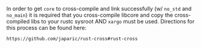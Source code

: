 In order to get `core` to cross-compile and link successfully (w/ `no_std` and `no_main`)
it is required that you cross-compile libcore and copy the cross-compiled libs to your
rustc sysroot AND `xargo` must be used. Directions for this process can be found here:

	https://github.com/japaric/rust-cross#rust-cross

